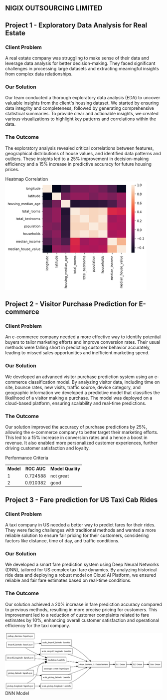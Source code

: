 ## NIGIX OUTSOURCING LIMITED

## **Project 1 - Exploratory Data Analysis for Real Estate**

### Client Problem
A real estate company was struggling to make sense of their data and leverage data analysis for better decision-making. They faced significant challenges in processing large datasets and extracting meaningful insights from complex data relationships.

### Our Solution
Our team conducted a thorough exploratory data analysis (EDA) to uncover valuable insights from the client's housing dataset. We started by ensuring data integrity and completeness, followed by generating comprehensive statistical summaries. To provide clear and actionable insights, we created various visualizations to highlight key patterns and correlations within the data.

### The Outcome
The exploratory analysis revealed critical correlations between features, geographical distributions of house values, and identified data patterns and outliers. These insights led to a 25% improvement in decision-making efficiency and a 15% increase in predictive accuracy for future housing prices.

Heatmap Correlation
![Diagram](images/housingplot.png)

## **Project 2 - Visitor Purchase Prediction for E-commerce**

### Client Problem
An e-commerce company needed a more effective way to identify potential buyers to tailor marketing efforts and improve conversion rates. Their usual methods were falling short in predicting customer behavior accurately, leading to missed sales opportunities and inefficient marketing spend.

### Our Solution
We developed an advanced visitor purchase prediction system using an e-commerce classification model. By analyzing visitor data, including time on site, bounce rates, new visits, traffic source, device category, and geographic information we developed a predictive model that classifies the likelihood of a visitor making a purchase. The model was deployed on a cloud-based platform, ensuring scalability and real-time predictions.

### The Outcome
Our solution improved the accuracy of purchase predictions by 25%, allowing the e-commerce company to better target their marketing efforts. This led to a 15% increase in conversion rates and a hence a boost in revenue. It also enabled more personalized customer experiences, further driving customer satisfaction and loyalty.

Performance Criteria
<table>
  <tr>
    <th>Model</th>
    <th>ROC AUC</th>
    <th>Model Quality</th>
  </tr>
  <tr>
    <td>1</td>
    <td>0.724588</td>
    <td>not great</td>
  </tr>
  <tr>
    <td>2</td>
    <td>0.910382</td>
    <td>good</td>
  </tr>
</table>

## **Project 3 - Fare prediction for US Taxi Cab Rides**

### Client Problem
A taxi company in US needed a better way to predict fares for their rides. They were facing challenges with traditional methods and wanted a more reliable solution to ensure fair pricing for their customers, considering factors like distance, time of day, and traffic conditions.

### Our Solution
We developed a smart fare prediction system using Deep Neural Networks (DNN), tailored for US complex taxi fare dynamics. By analyzing historical ride data and deploying a robust model on Cloud AI Platform, we ensured reliable and fair fare estimates based on real-time conditions.

### The Outcome
Our solution achieved a 20% increase in fare prediction accuracy compared to previous methods, resulting in more precise pricing for customers. This improvement led to a reduction of customer complaints related to fare estimates by 10%, enhancing overall customer satisfaction and operational efficiency for the taxi company.

![Diagram](images/dnn_model.png)
DNN Model
